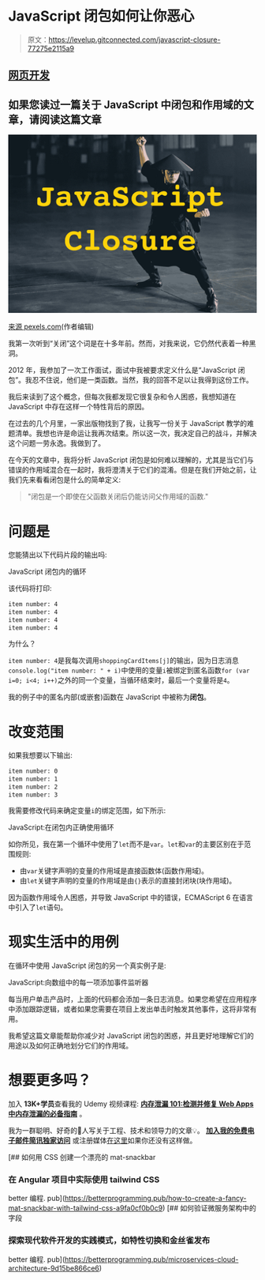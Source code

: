 # JavaScript 闭包如何让你恶心

> 原文：<https://levelup.gitconnected.com/javascript-closure-77275e2115a9>

## [网页开发](https://medium.com/@rakiabensassi/list/software-engineering-7a179a23ebfd)

## 如果您读过一篇关于 JavaScript 中闭包和作用域的文章，请阅读这篇文章

![](img/5fdb1cdacfe9a02c20e4123ddd7e0f26.png)

[来源 pexels.com](https://www.pexels.com/photo/a-person-in-black-hakama-dress-7792245/)(作者编辑)

我第一次听到“关闭”这个词是在十多年前。然而，对我来说，它仍然代表着一种黑洞。

2012 年，我参加了一次工作面试，面试中我被要求定义什么是“JavaScript 闭包”。我忍不住说，他们是一类函数。当然，我的回答不足以让我得到这份工作。

我后来读到了这个概念，但每次我都发现它很复杂和令人困惑，我想知道在 JavaScript 中存在这样一个特性背后的原因。

在过去的几个月里，一家出版物找到了我，让我写一份关于 JavaScript 教学的难题清单。我想也许是命运让我再次结束。所以这一次，我决定自己的战斗，并解决这个问题一劳永逸。我做到了。

在今天的文章中，我将分析 JavaScript 闭包是如何难以理解的，尤其是当它们与错误的作用域混合在一起时，我将澄清关于它们的混淆。但是在我们开始之前，让我们先来看看闭包是什么的简单定义:

> "闭包是一个即使在父函数关闭后仍能访问父作用域的函数."

# 问题是

您能猜出以下代码片段的输出吗:

JavaScript 闭包内的循环

该代码将打印:

```
item number: 4
item number: 4
item number: 4
item number: 4
```

为什么？

`item number: 4`是我每次调用`shoppingCardItems[j]`的输出，因为日志消息`console.log("item number: " + i)`中使用的变量`i`被绑定到匿名函数`for (var i=0; i<4; i++)`之外的同一个变量，当循环结束时，最后一个变量将是`4`。

我的例子中的匿名内部(或嵌套)函数在 JavaScript 中被称为**闭包**。

# 改变范围

如果我想要以下输出:

```
item number: 0
item number: 1
item number: 2
item number: 3
```

我需要修改代码来确定变量`i`的绑定范围，如下所示:

JavaScript:在闭包内正确使用循环

如你所见，我在第一个循环中使用了`let`而不是`var`。`let`和`var`的主要区别在于范围规则:

*   由`var`关键字声明的变量的作用域是直接函数体(函数作用域)。
*   由`let`关键字声明的变量的作用域是由`{}`表示的直接封闭块(块作用域)。

因为函数作用域令人困惑，并导致 JavaScript 中的错误，ECMAScript 6 在语言中引入了`let`语句。

# 现实生活中的用例

在循环中使用 JavaScript 闭包的另一个真实例子是:

JavaScript:向数组中的每一项添加事件监听器

每当用户单击产品时，上面的代码都会添加一条日志消息。如果您希望在应用程序中添加跟踪逻辑，或者如果您需要在项目上发出单击时触发其他事件，这将非常有用。

我希望这篇文章能帮助你减少对 JavaScript 闭包的困惑，并且更好地理解它们的用途以及如何正确地划分它们的作用域。

# 想要更多吗？

加入 **13K+学员**查看我的 Udemy 视频课程: [**内存泄漏 101:检测并修复 Web Apps 中内存泄漏的必备指南**](https://www.udemy.com/course/identify-and-fix-javascript-memory-leaks) 。

我为一群聪明、好奇的🧠人写关于工程、技术和领导力的文章💡。 [**加入我的免费电子邮件简讯独家访问**](https://rakiabensassi.substack.com/) 或注册媒体[在这里](https://rakiabensassi.medium.com/membership)如果你还没有这样做。

[](https://betterprogramming.pub/how-to-create-a-fancy-mat-snackbar-with-tailwind-css-a9fa0cf0b0c9) [## 如何用 CSS 创建一个漂亮的 mat-snackbar

### 在 Angular 项目中实际使用 tailwind CSS

better 编程. pub](https://betterprogramming.pub/how-to-create-a-fancy-mat-snackbar-with-tailwind-css-a9fa0cf0b0c9) [](https://betterprogramming.pub/microservices-cloud-architecture-9d15be866ce6) [## 如何验证微服务架构中的字段

### 探索现代软件开发的实践模式，如特性切换和金丝雀发布

better 编程. pub](https://betterprogramming.pub/microservices-cloud-architecture-9d15be866ce6)
